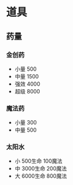 # 道具

## 药量

### 金创药

+ 小量 500
+ 中量 1500
+ 强效 4000
+ 超级 8000


### 魔法药

+ 小量 300
+ 中量 500


### 太阳水

+ 小 500生命 100魔法
+ 中 3000生命 200魔法
+ 大 6000生命 800魔法
